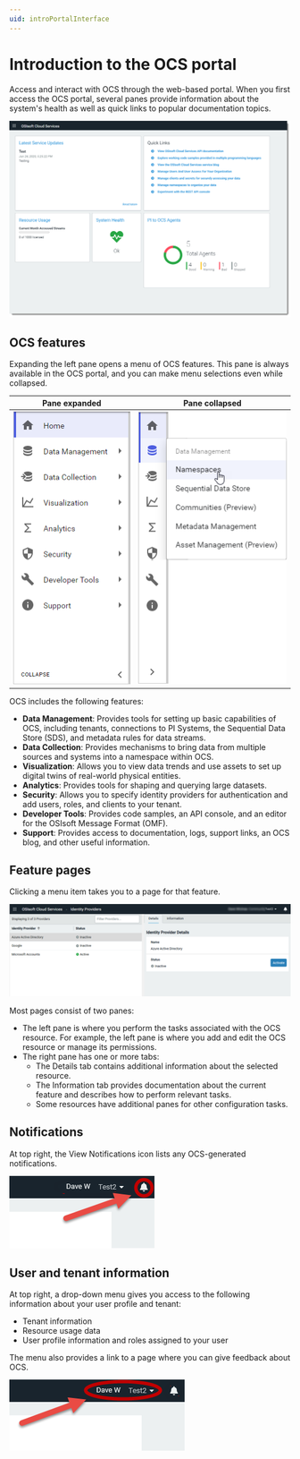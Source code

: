 ```yaml
---
uid: introPortalInterface
---
```


# Introduction to the OCS portal

Access and interact with OCS through the web-based portal. When you first access the OCS portal, several panes provide information about the system's health as well as quick links to popular documentation topics.

![Portal interface](../images/portal-interface.png "OCS portal interface")
<!--Angela Flores 6/23/21 - This screenshot has a stray tool tip from another application. It needs to be cleaned up. --> <!--Victoria Touati 8/4/21 - Screenshot replaced & published to Zoomin. -->

## OCS features

Expanding the left pane opens a menu of OCS features. This pane is always available in the OCS portal, and you can make menu selections even while collapsed.


|Pane expanded  | Pane collapsed  |
|--------|---------|
| ![pane expanded](../images/left-pane-expanded.png)   | ![pane collapsed](../images/left-pane-collapsed.png)          |



OCS includes the following features:

- **Data Management**: Provides tools for setting up basic capabilities of OCS, including tenants, connections to PI Systems, the Sequential Data Store (SDS), and metadata rules for data streams.
- **Data Collection**: Provides mechanisms to bring data from multiple sources and systems into a namespace within OCS.
- **Visualization**: Allows you to view data trends and use assets to set up digital twins of real-world physical entities. <!--Angela Flores 6/23/21 - this is the only place in the documentation that uses the phrase "digital twins of real-world physical entities". What feature is that trying to describe? The only thing in the Visualization portion of the documentation is Trend. -->
- **Analytics**: Provides tools for shaping and querying large datasets.
- **Security**: Allows you to specify identity providers for authentication and add users, roles, and clients to your tenant.
- **Developer Tools**: Provides code samples, an API console, and an editor for the OSIsoft Message Format (OMF).
- **Support**: Provides access to documentation, logs, support links, an OCS blog, and other useful information.

## Feature pages

Clicking a menu item takes you to a page for that feature.

![Feature details](../images/feature-details.png "Feature details")

Most pages consist of two panes:

- The left pane is where you perform the tasks associated with the OCS resource. For example, the left pane is where you add and edit the OCS resource or manage its permissions.
- The right pane has one or more tabs:
  - The Details tab contains additional information about the selected resource.
  - The Information tab provides documentation about the current feature and describes how to perform relevant tasks.
  - Some resources have additional panes for other configuration tasks.

## Notifications

At top right, the View Notifications icon lists any OCS-generated notifications.

![Notifications icon](../images/notifications-icon.png "Menu icon")

## User and tenant information

At top right, a drop-down menu gives you access to the following information about your user profile and tenant:

- Tenant information
- Resource usage data
- User profile information and roles assigned to your user

The menu also provides a link to a page where you can give feedback about OCS.

![User and tenant information](../images/user-and-tenant.png "User and tenant information")

